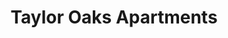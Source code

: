 ---
title: Taylor Oaks Apartments
phone: (408) 926-3177
website: http://www.eahhousing.org/pages/apartmentdetail/124
management: EAH, Inc.
tags: []
---
